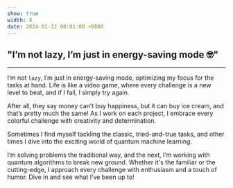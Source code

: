 ```yaml
---
show: true
width: 8
date: 2024-01-12 00:01:00 +0800
---
```


<div class="p-4">
    <h2>"I’m not lazy, I’m just in energy-saving mode 🤓"</h2>
    <hr />
    <p>
        I’m not <code>lazy</code>, I’m just in energy-saving mode, optimizing my focus for the tasks at hand. Life is like a video game, where every challenge is a new level to beat, and if I fail, I simply try again.
    </p>
    <p>
        After all, they say money can’t buy happiness, but it can buy ice cream, and that’s pretty much the same! As I work on each project, I embrace every colorful challenge with creativity and determination.
    </p>
    <p>
    Sometimes I find myself tackling the classic, tried-and-true tasks, and other times I dive into the exciting world of quantum machine learning.
    </p>
    <p>
    I’m solving problems the traditional way, and the next, I’m working with quantum algorithms to break new ground. Whether it's the familiar or the cutting-edge, I approach every challenge with enthusiasm and a touch of humor. Dive in and see what I’ve been up to!
    </p>
</div>